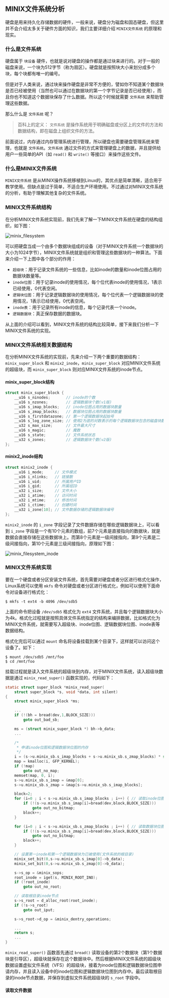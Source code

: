 ## MINIX文件系统分析

硬盘是用来持久化存储数据的硬件，一般来说，硬盘分为磁盘和固态硬盘，但这里并不会介绍太多关于硬件方面的知识，我们主要详细介绍 `MINIX文件系统` 的原理和现实。

### 什么是文件系统

硬盘属于 `块设备` 硬件，也就是说对硬盘的操作都是通过块来进行的。对于一般的磁盘来说，一个块为512字节（称为扇区）。硬盘就是按照块大小来划分成多个块，每个块都有唯一的编号。

但是对于人类来说，通过块来操作硬盘是非常不方便的，譬如你不知道某个数据块是否已经被使用（当然也可以通过在数据块的第一个字节记录是否已经使用），而且你也不知道这个数据块保存了什么数据。所以这个时候就需要 `文件系统` 来帮助管理这些数据。

那么什么是 `文件系统` 呢？

> 百科上的定义： `文件系统` 是操作系统用于明确磁盘或分区上的文件的方法和数据结构，即在磁盘上组织文件的方法。

前面说过，内存通过内存管理系统进行管理，所以硬盘也需要硬盘管理系统来管理，也就是 `文件系统`。`文件系统` 通过文件的方式来管理硬盘上的数据，并且提供给用户一些简单的API（如 `read()` 和 `write()` 等接口）来操作这些文件。

### 什么是MINIX文件系统

`MINIX文件系统` 是从MINIX操作系统移植到Linux的，其优点是简单清晰，适合用于教学使用。但缺点是过于简单，不适合生产环境使用。不过通过对MINIX文件系统的分析，有助于理解其他复杂的文件系统。

### MINIX文件系统结构

在分析MINIX文件系统实现前，我们先来了解一下MINIX文件系统在硬盘的结构组织，如下图：

![minix_filesystem](https://raw.githubusercontent.com/liexusong/linux-source-code-analyze/master/images/minix_filesystem.png)

可以把硬盘当成一个由多个数据块组成的设备（对于MINIX文件系统一个数据块的大小为1024字节），MINIX文件系统就是组织和管理这些数据块的一种算法。下面来介绍一下上图中各个部分的作用：

* `超级块`：用于记录文件系统的一些信息，比如inode的数量和inode位图占用的数据块数量等。
* `inode位图`：用于记录inode的使用情况，每个位代表inode的使用情况，1表示已经使用，0代表空闲。
* `逻辑块位图`：用于记录逻辑数据块的使用情况，每个位代表一个逻辑数据块的使用情况，1表示已经使用，0代表空闲。
* `inode表`：用于记录所有inode的信息，每个记录代表一个inode。
* `逻辑数据块`：真正保存数据的数据块。

从上面的介绍可以看到，MINIX文件系统的结构比较简单，接下来我们分析一下MINIX文件系统的实现。

### MINIX文件系统相关数据结构

在分析MINIX文件系统的实现前，先来介绍一下两个重要的数据结构：`minix_super_block` 和 `minix2_inode`，`minix_super_block` 对应MINIX文件系统的超级块，而 `minix_super_block` 则对应MINIX文件系统的inode节点。

#### minix_super_block结构
```c
struct minix_super_block {
    __u16 s_ninodes;       // inode的个数
    __u16 s_nzones;        // 逻辑数据块个数(v1版)
    __u16 s_imap_blocks;   // inode位图占用的数据块数量
    __u16 s_zmap_blocks;   // 数据块位图占用的数据块数量
    __u16 s_firstdatazone; // 第一个逻辑数据块起始号
    __u16 s_log_zone_size; // 使用2为底的对数表示的每个逻辑数据块包含的磁盘块数
    __u32 s_max_size;      // 文件最大尺寸
    __u16 s_magic;         // 魔数
    __u16 s_state;         // 文件系统状态
    __u32 s_zones;         // 逻辑数据块个数(v2版)
};
```

#### minix2_inode结构
```c
struct minix2_inode {
    __u16 i_mode;     // 文件模式
    __u16 i_nlinks;   // 链接数
    __u16 i_uid;      // 所属用户ID
    __u16 i_gid;      // 所属组ID
    __u32 i_size;     // 文件大小
    __u32 i_atime;    // 访问时间
    __u32 i_mtime;    // 修改时间
    __u32 i_ctime;    // 创建时间
    __u32 i_zone[10]; // 文件数据存储的逻辑数据块编号
};
```
`minix2_inode` 的 `i_zone` 字段记录了文件数据存储在哪些逻辑数据块上，可以看到 `i_zone` 字段是一个有10个元素的数组，前7个元素是直接指向的数据块，就是数据会直接存储在这些数据块上。而第8个元素是一级间接指向，第9个元素是二级间接指向，第10个元素是三级间接指向，原理如下图：

![minix_filesystem_inode](https://raw.githubusercontent.com/liexusong/linux-source-code-analyze/master/images/minix_filesystem_inode.jpg)

### MINIX文件系统实现

要在一个硬盘或者分区安装文件系统，首先需要对硬盘或者分区进行格式化操作，Linux系统可以使用 `mkfs` 命令对硬盘或者分区进行格式化，例如可以使用下面命令对设备进行格式化：
```shell
$ mkfs -t ext4 -b 4096 /dev/sdb5
```
上面的命令把设备 `/dev/sdb5` 格式化为 `ext4` 文件系统，并且每个逻辑数据块大小为4k。格式化过程就是按照具体文件系统指定的结构来编排数据，比如格式化为MINIX文件系统，就需要写入超级块、inode位图、逻辑数据块位图、inode表等数据结构。

格式化完后可以通过 `mount` 命名将设备挂载到某个目录下，这样就可以访问这个设备了。如下：
```shell
$ mount /dev/sdb5 /mnt/foo
$ cd /mnt/foo
```
挂载过程就是读入文件系统的超级块到内存，对于MINIX文件系统，读入超级块数据是通过 `minix_read_super()` 函数实现的，代码如下：
```c
static struct super_block *minix_read_super(
    struct super_block *s, void *data, int silent)
{
    struct minix_super_block *ms;

    ...
    if (!(bh = bread(dev,1,BLOCK_SIZE)))
        goto out_bad_sb;

    ms = (struct minix_super_block *) bh->b_data;
    ...

    /*
     * 申请inode位图和逻辑数据块位图的内存
     */
    i = (s->u.minix_sb.s_imap_blocks + s->u.minix_sb.s_zmap_blocks) * sizeof(bh);
    map = kmalloc(i, GFP_KERNEL);
    if (!map)
        goto out_no_map;
    memset(map, 0, i);
    s->u.minix_sb.s_imap = &map[0];
    s->u.minix_sb.s_zmap = &map[s->u.minix_sb.s_imap_blocks];

    block=2;
    for (i=0 ; i < s->u.minix_sb.s_imap_blocks ; i++) { // 读取inode位图
        if (!(s->u.minix_sb.s_imap[i]=bread(dev,block,BLOCK_SIZE)))
            goto out_no_bitmap;
        block++;
    }

    for (i=0 ; i < s->u.minix_sb.s_zmap_blocks ; i++) { // 读取数据块位图
        if (!(s->u.minix_sb.s_zmap[i]=bread(dev,block,BLOCK_SIZE)))
            goto out_no_bitmap;
        block++;
    }

    // 设置第一inode和第一个逻辑数据块为已被使用(文件系统的根目录)
    minix_set_bit(0,s->u.minix_sb.s_imap[0]->b_data);
    minix_set_bit(0,s->u.minix_sb.s_zmap[0]->b_data);

    s->s_op = &minix_sops;
    root_inode = iget(s, MINIX_ROOT_INO);
    if (!root_inode)
        goto out_no_root;

    // 读取根目录inode节点
    s->s_root = d_alloc_root(root_inode);
    if (!s->s_root)
        goto out_iput;

    s->s_root->d_op = &minix_dentry_operations;

    ...
    return s;
    ...
}
```
`minix_read_super()` 函数首先通过 `bread()` 读取设备的第2个数据块（第1个数据块是引导区），超级块就保存在这个数据块中。然后根据MINIX文件系统的超级块数据设置虚拟文件系统（VFS）的超级块，接着为inode位图和逻辑数据块位图申请内存，并且读入设备中的inode位图和逻辑数据块位图到内存中。最后读取根目录的inode节点数据，并保存到虚拟文件系统超级块的 `s_root` 字段中。

#### 读取文件数据
